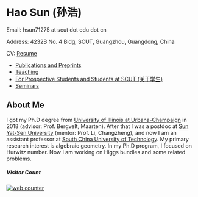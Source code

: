 # Hao Sun (孙浩)

Email: hsun71275 at scut dot edu dot cn

Address: 4232B No. 4 Bldg, SCUT, Guangzhou, Guangdong, China

CV: [Resume](CV_HaoSun.pdf)

* [Publications and Preprints](Publication.md)
* [Teaching](teaching.md)
* [For Prospective Students and Students at SCUT (关于学生)](StudS.md)
* [Seminars](seminar.md)

<h2 id="PI"> About Me </h2>

I got my Ph.D degree from [University of Illinois at Urbana-Champaign](https://math.illinois.edu/) in 2018 (advisor: Prof. Bergvelt, Maarten). After that I was a postdoc at [Sun Yat-Sen University](http://www.sysu.edu.cn/en/index.htm) (mentor: Prof. Li, Changzheng), and now I am an assistant professor at [South China University of Technology](https://www.scut.edu.cn/new/). My primary research interest is algebraic geometry. In my Ph.D program, I focused on Hurwitz number. Now I am working on Higgs bundles and some related problems.

##### Visitor Count <!-- hitwebcounter Code START -->
<a href="https://www.hitwebcounter.com" target="_blank">
<img src="https://hitwebcounter.com/counter/counter.php?page=7977462&style=0001&nbdigits=6&type=page&initCount=0" title="Free Counter" Alt="web counter"   border="0" /></a>                 



